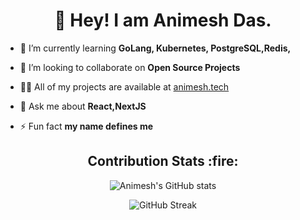 <h1 align="center">👋 Hey! I am Animesh Das.</h1>

- 🌱 I’m currently learning **GoLang, Kubernetes, PostgreSQL,Redis,**

- 👯 I’m looking to collaborate on **Open Source Projects**

- 👨‍💻 All of my projects are available at [animesh.tech]([https://animesh.tech](https://anmsh.vercel.app/))

- 💬 Ask me about **React,NextJS**

- ⚡ Fun fact **my name defines me**


<h2 align="center"> Contribution Stats :fire: </h2>
<div align="center">

![Animesh's GitHub stats](https://github-readme-stats.vercel.app/api?username=animeshdas2000&show_icons=true&theme=radical&hide_border=true)
</div>

<div align="center">

![GitHub Streak](https://github-readme-streak-stats.herokuapp.com?user=animeshdas2000&theme=radical&hide_border=true)
</div>


